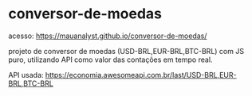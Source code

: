 # conversor-de-moedas

acesso: https://mauanalyst.github.io/conversor-de-moedas/

projeto de conversor de moedas (USD-BRL,EUR-BRL,BTC-BRL) com JS puro, utilizando API como valor das contações em tempo real.

API usada: https://economia.awesomeapi.com.br/last/USD-BRL,EUR-BRL,BTC-BRL
